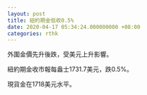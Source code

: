 ```yaml
---
layout: post
title: 紐約期金低收0.5%
date: 2020-04-17 05:34:24.000000000 +08:00
categories: rthk
---
```


外圍金價先升後跌，受美元上升影響。

紐約期金收市報每盎士1731.7美元，跌0.5%。

現貨金在1718美元水平。

